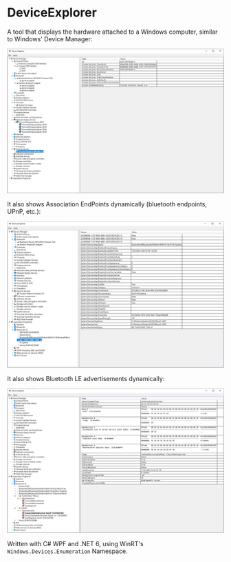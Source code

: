 # DeviceExplorer
A tool that displays the hardware attached to a Windows computer, similar to Windows' Device Manager:

![Device Explorer](Images/DeviceExplorer.png?raw=true)

It also shows Association EndPoints dynamically (bluetooth endpoints,  UPnP, etc.):

![Device Explorer BLE](Images/DeviceExplorerBLE.png?raw=true)

It also shows Bluetooth LE advertisements dynamically:

![Device Explorer BLE Adds](Images/DeviceExplorerBLEAdds.png?raw=true)

Written with C# WPF and .NET 6, using WinRT's `Windows.Devices.Enumeration` Namespace.
